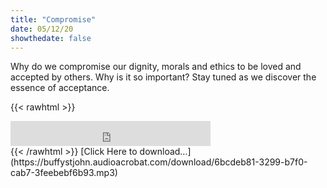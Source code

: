 ```yaml
---
title: "Compromise"
date: 05/12/20
showthedate: false
---
```


Why do we compromise our dignity, morals and ethics to be loved and accepted by others. Why is it so important? Stay tuned as we discover the essence of acceptance.
<!--more-->
{{< rawhtml >}}
<iframe width='320px' height='40px' src='https://www.audioacrobat.com/tplay/Bf86cedab8f5cf2b96433e011dddce449Nh0vFTYGJjkqCxxeRWpealBUVVVJSBYEPUgSeDZ+UFA' frameBorder='0'></iframe><br>
{{< /rawhtml >}}
[Click Here to download&hellip;](https://buffystjohn.audioacrobat.com/download/6bcdeb81-3299-b7f0-cab7-3feebebf6b93.mp3)